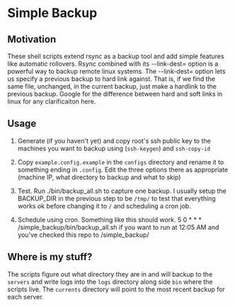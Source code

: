 Simple Backup 
=============

Motivation
----------
These shell scripts extend rsync as a backup tool and add simple features like automatic rollovers.  Rsync combined with its --link-dest= option is a powerful way to backup remote linux systems.  The --link-dest= option lets us specify a previous backup to hard link against.  That is, if we find the same file, unchanged, in the current backup, just make a hardlink to the previous backup.  Google for the difference between hard and soft links in linux for any clarificaiton here.

Usage
-----
1. Generate (if you haven't yet) and copy root's ssh public key to the machines you want to backup using (`ssh-keygen`) and `ssh-copy-id`

2. Copy `example.config.example` in the `configs` directory and rename it to something ending in `.config`.  Edit the three options there as appropriate (machine IP, what directory to backup and what to skip)

3. Test.  Run ./bin/backup_all.sh to capture one backup.  I usually setup the BACKUP_DIR in the previous step to be `/tmp/` to test that everything works ok before changing it to `/` and scheduling a cron job.  

4. Schedule using cron.  Something like this should work.
    5 0 * * * /simple_backup/bin/backup_all.sh
if you want to run at 12:05 AM and you've checked this repo to /simple_backup/

Where is my stuff?
------------------
The scripts figure out what directory they are in and will backup to the `servers` and write logs into the `logs` directory along side `bin` where the scripts live. The `currents` directory will point to the most recent backup for each server.  



